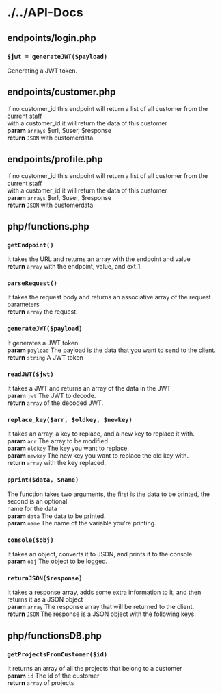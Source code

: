 # ./../API-Docs 
 
## endpoints/login.php

### `$jwt = generateJWT($payload)`  
Generating a JWT token.  
 
 
## endpoints/customer.php
if no customer_id this endpoint will return a list of all customer from the current staff  
with a customer_id it will return the data of this customer  
**param** ` arrays ` $url, $user, $response  
**return** ` JSON ` with customerdata  
 
 
## endpoints/profile.php
if no customer_id this endpoint will return a list of all customer from the current staff  
with a customer_id it will return the data of this customer  
**param** ` arrays ` $url, $user, $response  
**return** ` JSON ` with customerdata  
 
 
## php/functions.php

### `getEndpoint()`  
It takes the URL and returns an array with the endpoint and value  
**return** ` array ` with the endpoint, value, and ext_1.  

### `parseRequest()`  
It takes the request body and returns an associative array of the request parameters  
**return** ` array ` the request.  

### `generateJWT($payload)`  
It generates a JWT token.  
**param** ` payload ` The payload is the data that you want to send to the client.  
**return** ` string ` A JWT token  

### `readJWT($jwt)`  
It takes a JWT and returns an array of the data in the JWT  
**param** ` jwt ` The JWT to decode.  
**return** ` array ` of the decoded JWT.  

### `replace_key($arr, $oldkey, $newkey)`  
It takes an array, a key to replace, and a new key to replace it with.  
**param** ` arr ` The array to be modified  
**param** ` oldkey ` The key you want to replace  
**param** ` newkey ` The new key you want to replace the old key with.  
**return** ` array ` with the key replaced.  

### `pprint($data, $name)`  
The function takes two arguments, the first is the data to be printed, the second is an optional  
name for the data  
**param** ` data ` The data to be printed.  
**param** ` name ` The name of the variable you're printing.  

### `console($obj)`  
It takes an object, converts it to JSON, and prints it to the console  
**param** ` obj ` The object to be logged.  

### `returnJSON($response)`  
It takes a response array, adds some extra information to it, and then returns it as a JSON object  
**param** ` array ` The response array that will be returned to the client.  
**return** ` JSON ` The response is a JSON object with the following keys:  
 
 
## php/functionsDB.php

### `getProjectsFromCustomer($id)`  
It returns an array of all the projects that belong to a customer  
**param** ` id ` The id of the customer  
**return** ` array ` of projects  
